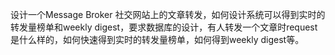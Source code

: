 设计一个Message Broker
社交网站上的文章转发，如何设计系统可以得到实时的转发量榜单和weekly digest，要求数据库的设计，有人转发一个文章时request是什么样的，如何快速得到实时的转发量榜单，如何得到weekly digest等。